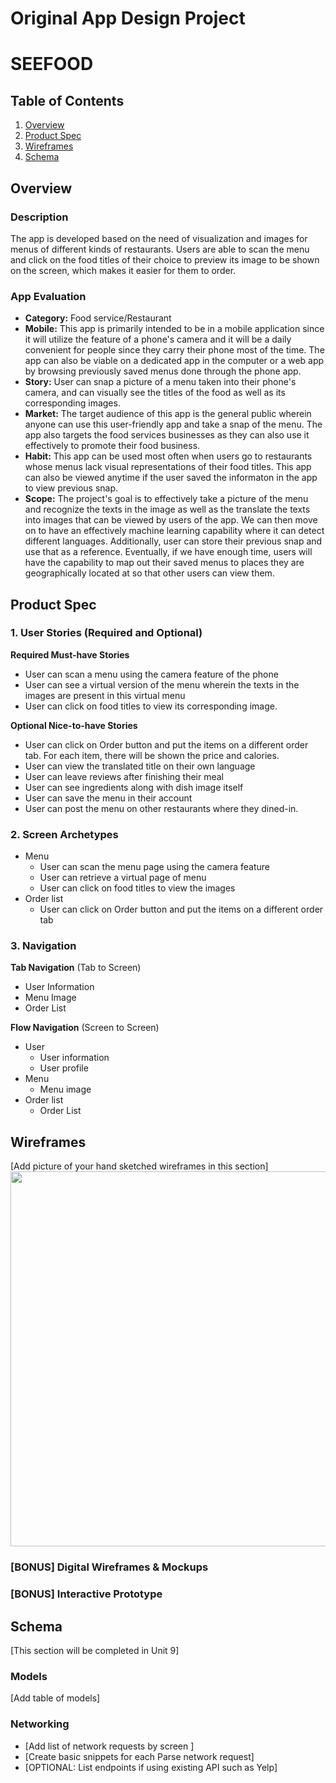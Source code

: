 Original App Design Project
===

# SEEFOOD

## Table of Contents
1. [Overview](#Overview)
1. [Product Spec](#Product-Spec)
1. [Wireframes](#Wireframes)
2. [Schema](#Schema)

## Overview
### Description
The app is developed based on the need of visualization and images for menus of different kinds of restaurants. Users are able to scan the menu and click on the food titles of their choice to preview its image to be shown on the screen, which makes it easier for them to order.

### App Evaluation
- **Category:** Food service/Restaurant
- **Mobile:** This app is primarily intended to be in a mobile application since it will utilize the feature of a phone's camera and it will be a daily convenient for people since they carry their phone most of the time. The app can also be viable on a dedicated app in the computer or a web app by browsing previously saved menus done through the phone app.
- **Story:** User can snap a picture of a menu taken into their phone's camera, and can visually see the titles of the food as well as its corresponding images. 
- **Market:** The target audience of this app is the general public wherein anyone can use this user-friendly app and take a snap of the menu. The app also targets the food services businesses as they can also use it effectively to promote their food business.
- **Habit:** This app can be used most often when users go to restaurants whose menus lack visual representations of their food titles. This app can also be viewed anytime if the user saved the informaton in the app to view previous snap.
- **Scope:** The project's goal is to effectively take a picture of the menu and recognize the texts in the image as well as the translate the texts into images that can be viewed by users of the app. We can then move on to have an effectively machine learning capability where it can detect different languages. Additionally, user can store their previous snap and use that as a reference. Eventually, if we have enough time, users will have the capability to map out their saved menus to places they are geographically located at so that other users can view them.

## Product Spec

### 1. User Stories (Required and Optional)

**Required Must-have Stories**

* User can scan a menu using the camera feature of the phone
* User can see a virtual version of the menu wherein the texts in the images are present in this virtual menu
* User can click on food titles to view its corresponding image.

**Optional Nice-to-have Stories**

* User can click on Order button and put the items on a different order tab. For each item, there will be shown the price and calories.
* User can view the translated title on their own language
* User can leave reviews after finishing their meal
* User can see ingredients along with dish image itself
* User can save the menu in their account
* User can post the menu on other restaurants where they dined-in.

### 2. Screen Archetypes

* Menu
   * User can scan the menu page using the camera feature
   * User can retrieve a virtual page of menu
   *  User can click on food titles to view the images
* Order list
   * User can click on Order button and put the items on a different order tab

### 3. Navigation

**Tab Navigation** (Tab to Screen)

* User Information
* Menu Image
* Order List

**Flow Navigation** (Screen to Screen)

* User
   * User information
   * User profile
* Menu
   * Menu image
* Order list
   * Order List

## Wireframes
[Add picture of your hand sketched wireframes in this section]
<img src="YOUR_WIREFRAME_IMAGE_URL" width=600>

### [BONUS] Digital Wireframes & Mockups

### [BONUS] Interactive Prototype

## Schema 
[This section will be completed in Unit 9]
### Models
[Add table of models]
### Networking
- [Add list of network requests by screen ]
- [Create basic snippets for each Parse network request]
- [OPTIONAL: List endpoints if using existing API such as Yelp]

